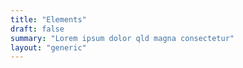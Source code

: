 ```yaml
---
title: "Elements"
draft: false
summary: "Lorem ipsum dolor qld magna consectetur"
layout: "generic"
---
```

